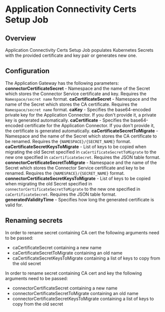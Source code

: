 # Application Connectivity Certs Setup Job

## Overview

Application Connectivity Certs Setup Job populates Kubernetes Secrets with the provided certificate and key pair or generates new one.


## Configuration

The Application Gateway has the following parameters:
**connectorCertificateSecret** - Namespace and the name of the Secret which stores the Connector Service certificate and key. Requires the `Namespace/secret name` format.
**caCertificateSecret** - Namespace and the name of the Secret which stores the CA certificate. Requires the `Namespace/secret name` format.
**caKey** - Specifies the base64-encoded private key for the Application Connector. If you don't provide it, a private key is generated automatically.
**caCertificate** - Specifies the base64-encoded certificate for the Application Connector. If you don't provide it, the certificate is generated automatically.
**caCertificateSecretToMigrate** - Namespace and the name of the Secret which stores the CA certificate to be renamed. Requires the `{NAMESPACE}/{SECRET_NAME}` format. 
**caCertificateSecretKeysToMigrate** - List of keys to be copied when migrating the old Secret specified in `caCertificateSecretToMigrate` to the new one specified in `caCertificateSecret`. Requires the JSON table format.
**connectorCertificateSecretToMigrate** - Namespace and the name of the Secret which stores the Connector Service certificate and key to be renamed. Requires the `{NAMESPACE}/{SECRET_NAME}` format. 
**connectorCertificateSecretKeysToMigrate** - List of keys to be copied when migrating the old Secret specified in `connectorCertificateSecretToMigrate` to the new one specified in `caCertificateSecret`. Requires the JSON table format.
**generatedValidityTime** - Specifies how long the generated certificate is valid for.

## Renaming secrets

In order to rename secret containing CA cert the following arguments need to be passed:
- caCertificateSecret containing a new name
- caCertificateSecretToMigrate containing an old name
- caCertificateSecretKeysToMigrate containing a list of keys to copy from the old secret

In order to rename secret containing CA cert and key the following arguments need to be passed:
- connectorCertificateSecret containing a new name
- connectorCertificateSecretToMigrate containing an old name
- connectorCertificateSecretKeysToMigrate containing a list of keys to copy from the old secret
